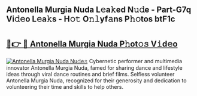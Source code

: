 ## Antonella Murgia Nuda L𝚎a𝚔ed N𝚞𝚍e - Part-G7q Vi𝚍𝚎o L𝚎a𝚔s - H𝚘𝚝 O𝚗𝚕yf𝚊ns P𝚑𝚘tos btF1c

# <h2><a href="http://kf0fweg.oniu.top/?m=Antonella+Murgia+Nuda">🔗👉 🔴 Antonella Murgia Nuda P𝚑ot𝚘𝚜 V𝚒d𝚎o</a></h2>

[![Antonella Murgia Nuda Nu𝚍e𝚜](https://i.imgur.com/0qMVB7G.gif)](http://kf0fweg.oniu.top/?m=Antonella+Murgia+Nuda)
Cybernetic performer and multimedia innovator Antonella Murgia Nuda, famed for sharing dance and lifestyle ideas through viral dance routines and brief films. Selfless volunteer Antonella Murgia Nuda, recognized for their generosity and dedication to volunteering their time and skills to help others.  
